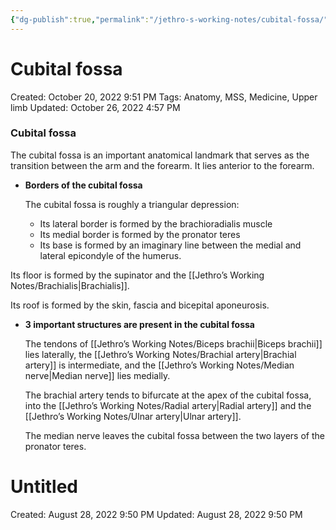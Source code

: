 ```yaml
---
{"dg-publish":true,"permalink":"/jethro-s-working-notes/cubital-fossa/","dgPassFrontmatter":true}
---
```



# Cubital fossa

Created: October 20, 2022 9:51 PM
Tags: Anatomy, MSS, Medicine, Upper limb
Updated: October 26, 2022 4:57 PM

### Cubital fossa

The cubital fossa is an important anatomical landmark that serves as the transition between the arm and the forearm. It lies anterior to the forearm.

- ********************************************************Borders of the cubital fossa********************************************************
    
    The cubital fossa is roughly a triangular depression:
    
    - Its lateral border is formed by the brachioradialis muscle
    - Its medial border is formed by the pronator teres
    - Its base is formed by an imaginary line between the medial and lateral epicondyle of the humerus.

Its floor is formed by the supinator and the [[Jethro’s Working Notes/Brachialis\|Brachialis]].

Its roof is formed by the skin, fascia and bicepital aponeurosis.

- ********************************************************3 important structures are present in the cubital fossa********************************************************
    
    The tendons of [[Jethro’s Working Notes/Biceps brachii\|Biceps brachii]] lies laterally, the [[Jethro’s Working Notes/Brachial artery\|Brachial artery]] is intermediate, and the [[Jethro’s Working Notes/Median nerve\|Median nerve]] lies medially.
    
    The brachial artery tends to bifurcate at the apex of the cubital fossa, into the [[Jethro’s Working Notes/Radial artery\|Radial artery]] and the [[Jethro’s Working Notes/Ulnar artery\|Ulnar artery]].
    
    The median nerve leaves the cubital fossa between the two layers of the pronator teres.
    
    
<div class="transclusion internal-embed is-loaded"><div class="markdown-embed">





# Untitled

Created: August 28, 2022 9:50 PM
Updated: August 28, 2022 9:50 PM

</div></div>
